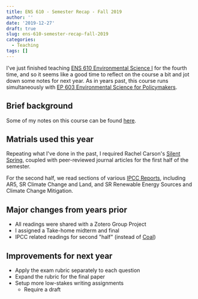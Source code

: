 ```yaml
---
title: ENS 610 - Semester Recap - Fall 2019
author: ''
date: '2019-12-27'
draft: true
slug: ens-610-semester-recap-fall-2019
categories:
  - Teaching
tags: []
---
```


I've just finished teaching [ENS 610 Environmental Science I](http://pace.smartcatalogiq.com/en/2018-2019/Graduate-Catalog/Course-Descriptions/ENS-Environmental-Science/600/ENS-610) for the fourth time, and so it seems like a good time to reflect on the course a bit and jot down some notes for next year. As in years past, this course runs simultaneously with [EP 603 Environmental Science for Policymakers](https://pace.smartcatalogiq.com/en/2018-2019/Graduate-Catalog/Course-Descriptions/EP-Environmental-Policy/600/EP-603). 

## Brief background

Some of my notes on this course can be found [here](https://github.com/mlammens/ENS-610).

## Matrials used this year

Repeating what I've done in the past, I required Rachel Carson's [Silent Spring](https://www.rachelcarson.org/SilentSpring.aspx), coupled with peer-reviewed journal articles for the first half of the semester.

For the second half, we read sections of various [IPCC Reports](https://www.ipcc.ch/reports/), including AR5, SR Climate Change and Land, and SR Renewable Energy Sources and Climate Change Mitigation.

## Major changes from years prior

* All readings were shared with a Zotero Group Project
* I assigned a Take-home midterm and final
* IPCC related readings for second "half" (instead of [Coal](https://www.amazon.com/Coal-Human-History-Barbara-Freese/dp/0465057934))

## Improvements for next year

* Apply the exam rubric separately to each question
* Expand the rubric for the final paper
* Setup more low-stakes writing assignments 
    * Require a draft